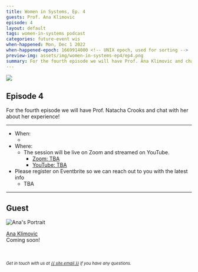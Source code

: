```yaml
---
title: Women in Systems, Ep. 4
guests: Prof. Ana Klimovic
episode: 4
layout: default
tags: women-in-systems podcast
categories: future-event wis
when-happened: Mon, Dec 1 2022
when-happened-epoch: 1669914000 <!-- UNIX epoch, used for sorting -->
preview-img: assets/img/women-in-systems-ep4/ep4.png
summary: For the fourth episode we will have Prof. Ana Klimovic and chat with her about her experience!
---
```


<img src="{{ 'assets/img/women-in-systems-ep4/ep4.png' | relative_url }}"/>

## Episode 4
For the fourth episode we will have Prof. Natacha Crooks and chat with her about her experience!


<!-- <div class="section-header">Submit your questions!</div>
<div class="section-content">
    <iframe class="loading-white-bg" src="https://app.sli.do/event/gvurjFQQGviwjztFyoXVbe/live/questions" height="100%" width="100%" style="min-height: 560px;"></iframe>
</div> -->

<hr>

* When:
  * <div style="font-weight: bold;" class="time-fmt-local" data-start="1669914000" data-duration="3600" data-show-timezone-link="true"></div>
* Where:  
  * The session will be live on Zoom and streamed on YouTube.
    * <a href="about:blank" target=_blank class="external-link">Zoom: TBA</a> 
    * <a href="about:blank" target=_blank class="external-link">YouTube: TBA</a> 
* Please register on Eventbrite so we can reach out to you with the latest info
  * TBA <!-- <a href="https://bit.ly/oct10-session" target=_blank class="external-link">Eventbrite</a>  -->
<hr>


<!-- <div class="section-header">Submit your questions!</div>
<div class="section-content">
    <iframe class="loading-white-bg" src="https://app.sli.do/event/muvx8icUQr3w3kz6kNaEXA" height="100%" width="100%" style="min-height: 560px;"></iframe>
</div>
<br> -->

## Guest

<div class="bio">
<img class="headshot" src="about:blank" alt="Ana's Portrait"/>

<a target=_blank href="https://anakli.inf.ethz.ch/">Ana Klimovic</a><br>
Coming soon!

</div><br>

<!-- <hr> -->
<br>
<div style="font-size: 0.8em;">
    <i>
    Get in touch with us at <a class="external-link" target='_blank' href="mailto:{{ site.email }}">{{ site.email }}</a> if you have any questions.
    </i>
</div>
<br>


